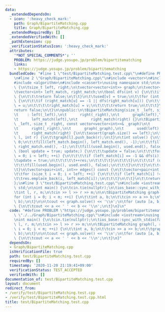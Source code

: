 ```yaml
---
data:
  _extendedDependsOn:
  - icon: ':heavy_check_mark:'
    path: Graph/BipartiteMatching.cpp
    title: Graph/BipartiteMatching.cpp
  _extendedRequiredBy: []
  _extendedVerifiedWith: []
  _pathExtension: cpp
  _verificationStatusIcon: ':heavy_check_mark:'
  attributes:
    '*NOT_SPECIAL_COMMENTS*': ''
    PROBLEM: https://judge.yosupo.jp/problem/bipartitematching
    links:
    - https://judge.yosupo.jp/problem/bipartitematching
  bundledCode: "#line 1 \"test/BipartiteMatching.test.cpp\"\n#define PROBLEM \"https://judge.yosupo.jp/problem/bipartitematching\"\
    \n#line 2 \"Graph/BipartiteMatching.cpp\"\n#include <vector>\n#include <utility>\n\
    #include <algorithm>\n#include <cassert>\nusing namespace std;\n\nclass BipartiteMatching\
    \ {\n\tsize_t left, right;\n\tvector<vector<int>> graph;\n\tvector<bool> used;\n\
    \tvector<int> left_match, right_match;\n\tbool dfs(int v) {\n\t\tif (used[v])\
    \ {\n\t\t\treturn false;\n\t\t}\n\t\tused[v] = true;\n\t\tfor (int u : graph[v])\
    \ {\n\t\t\tif (right_match[u] == -1 || dfs(right_match[u])) {\n\t\t\t\tleft_match[v]\
    \ = u;\n\t\t\t\tright_match[u] = v;\n\t\t\t\treturn true;\n\t\t\t}\n\t\t}\n\t\t\
    return false;\n\t}\n\npublic:\n\tBipartiteMatching(size_t _left, size_t _right)\n\
    \t    : left(_left),\n\t      right(_right),\n\t      graph(left),\n\t      used(left),\n\
    \t      left_match(left),\n\t      right_match(right) {}\n\tBipartiteMatching(size_t\
    \ _left, size_t _right, const vector<vector<int>>& _graph)\n\t    : left(_left),\n\
    \t      right(_right),\n\t      graph(_graph),\n\t      used(left),\n\t      left_match(left),\n\
    \t      right_match(right) {\n\t\tassert(graph.size() == left);\n\t}\n\tvoid add_edge(int\
    \ l, int r) {\n\t\tgraph[l].push_back(r);\n\t}\n\tint solve() {\n\t\tint res =\
    \ 0;\n\t\tfill(left_match.begin(), left_match.end(), -1);\n\t\tfill(right_match.begin(),\
    \ right_match.end(), -1);\n\t\tfill(used.begin(), used.end(), false);\n\t\tfor\
    \ (bool update = true; update;) {\n\t\t\tupdate = false;\n\t\t\tfor (size_t i\
    \ = 0; i < left; ++i) {\n\t\t\t\tif (left_match[i] == -1 && dfs(i)) {\n\t\t\t\t\
    \tupdate = true;\n\t\t\t\t\t++res;\n\t\t\t\t}\n\t\t\t}\n\t\t\tif (update) {\n\t\
    \t\t\tfill(used.begin(), used.end(), false);\n\t\t\t}\n\t\t}\n\t\treturn res;\n\
    \t}\n\tvector<pair<int, int>> edges() const {\n\t\tvector<pair<int, int>> res;\n\
    \t\tfor (size_t i = 0; i < left; ++i) {\n\t\t\tif (left_match[i] != -1) {\n\t\t\
    \t\tres.emplace_back(i, left_match[i]);\n\t\t\t}\n\t\t}\n\t\treturn res;\n\t}\n\
    };\n#line 3 \"test/BipartiteMatching.test.cpp\"\n#include <iostream>\nusing namespace\
    \ std;\n\nint main() {\n\tcin.tie(nullptr);\n\tios_base::sync_with_stdio(false);\n\
    \tint l, r, m;\n\tcin >> l >> r >> m;\n\n\tBipartiteMatching graph(l, r);\n\t\
    for (int i = 0; i < m; ++i) {\n\t\tint a, b;\n\t\tcin >> a >> b;\n\t\tgraph.add_edge(a,\
    \ b);\n\t}\n\n\tcout << graph.solve() << '\\n';\n\tfor (auto [a, b] : graph.edges())\
    \ {\n\t\tcout << a << ' ' << b << '\\n';\n\t}\n}\n"
  code: "#define PROBLEM \"https://judge.yosupo.jp/problem/bipartitematching\"\n#include\
    \ \"./../Graph/BipartiteMatching.cpp\"\n#include <iostream>\nusing namespace std;\n\
    \nint main() {\n\tcin.tie(nullptr);\n\tios_base::sync_with_stdio(false);\n\tint\
    \ l, r, m;\n\tcin >> l >> r >> m;\n\n\tBipartiteMatching graph(l, r);\n\tfor (int\
    \ i = 0; i < m; ++i) {\n\t\tint a, b;\n\t\tcin >> a >> b;\n\t\tgraph.add_edge(a,\
    \ b);\n\t}\n\n\tcout << graph.solve() << '\\n';\n\tfor (auto [a, b] : graph.edges())\
    \ {\n\t\tcout << a << ' ' << b << '\\n';\n\t}\n}"
  dependsOn:
  - Graph/BipartiteMatching.cpp
  isVerificationFile: true
  path: test/BipartiteMatching.test.cpp
  requiredBy: []
  timestamp: '2020-11-20 21:19:41+09:00'
  verificationStatus: TEST_ACCEPTED
  verifiedWith: []
documentation_of: test/BipartiteMatching.test.cpp
layout: document
redirect_from:
- /verify/test/BipartiteMatching.test.cpp
- /verify/test/BipartiteMatching.test.cpp.html
title: test/BipartiteMatching.test.cpp
---
```

